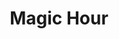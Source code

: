 ---
layout: firm_page
title: "Magic Hour"
id: "magichour.vc"
permalink: "/magichourmagichour.vc/"
website: "https://magichour.vc"
offices: "New York City (United States), San Francisco (United States)"
investment_stages: "Seed, Series A"
portfolio_companies: "Naadam, True Botanicals, Buffy, Package Free, Evrnu, Ffora, The Coconut Cult, Seed, Minna, Necessaire, Finless Foods, Tushy, Clare, This Saves Lives"
portfolio_link: "https://magichour.vc/portfolio/"
investment_markets: "Wellness, Environment, Fashion, Food, Artificial Intelligence (AI), Generative AI"
founded_year: "2017"
description: "Magic Hour is an early-stage venture fund investing in brands focused on environmental progress, human wellness, and cultural resonance. They support companies offering products that inspire change and transform consumer behavior."
linkedin: "https://www.linkedin.com/company/magichour"
twitter: ""
instagram: ""
team_page: ""
investor_type: "Venture Capital"
crunchbase: "https://www.crunchbase.com/organization/magic-hour-20ea"
pitchbook: "https://pitchbook.com/profiles/company/544881-52"

# SEO Optimization
meta_title: "Magic Hour - VC Firm - projectstartups.com"
meta_description: "Magic Hour, Magic Hour is an early-stage venture fund investing in brands focused on environmental progress, human wellness, and cultural resonance. They support ..."
meta_keywords: "Magic Hour, Wellness, Environment, Fashion, Food, Artificial Intelligence (AI), Generative AI, VC firm, venture capital, startup investor, projectstartups.com"
canonical_url: "https://vc.projectstartups.com/magichourmagichour.vc/"
---
